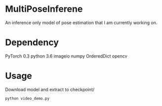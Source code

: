 # MultiPoseInferene
An inference only model of pose estimation that I am currently working on.

# Dependency
PyTorch 0.3
python 3.6
imageio
numpy
OrderedDict
opencv

# Usage
Download model and extract to checkpoint/

```
python video_demo.py
```
